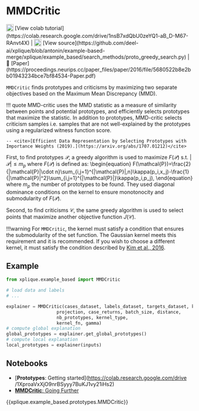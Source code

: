 # MMDCritic

<sub>
    <img src="https://upload.wikimedia.org/wikipedia/commons/d/d0/Google_Colaboratory_SVG_Logo.svg" width="20">
</sub>[View colab tutorial](https://colab.research.google.com/drive/1nsB7xdQbU0zeYQ1-aB_D-M67-RAnvt4X) |
<sub>
    <img src="https://upload.wikimedia.org/wikipedia/commons/9/91/Octicons-mark-github.svg" width="20">
</sub>[View source](https://github.com/deel-ai/xplique/blob/antonin/example-based-merge/xplique/example_based/search_methods/proto_greedy_search.py) |
📰 [Paper](https://proceedings.neurips.cc/paper_files/paper/2016/file/5680522b8e2bb01943234bce7bf84534-Paper.pdf)

`MMDCritic` finds prototypes and criticisms by maximizing two separate objectives based on the Maximum Mean Discrepancy (MMD).

!!! quote
    MMD-critic uses the MMD statistic as a measure of similarity between points and potential prototypes, and
    efficiently selects prototypes that maximize the statistic. In addition to prototypes, MMD-critic selects criticism samples i.e. samples that are not well-explained by the prototypes using a regularized witness function score.

    -- <cite>[Efficient Data Representation by Selecting Prototypes with Importance Weights (2019).](https://arxiv.org/abs/1707.01212)</cite>

First, to find prototypes $\mathcal{P}$, a greedy algorithm is used to maximize $F(\mathcal{P})$ s.t. $|\mathcal{P}| \le m_p$ where $F(\mathcal{P})$ is defined as:
\begin{equation}
    F(\mathcal{P})=\frac{2}{|\mathcal{P}|\cdot n}\sum_{i,j=1}^{|\mathcal{P}|,n}\kappa(p_i,x_j)-\frac{1}{|\mathcal{P}|^2}\sum_{i,j=1}^{|\mathcal{P}|}\kappa(p_i,p_j),
\end{equation}
where $m_p$ the number of prototypes to be found. They used diagonal dominance conditions on the kernel to ensure monotonocity and submodularity of $F(\mathcal{P})$. 

Second, to find criticisms $\mathcal{C}$, the same greedy algorithm is used to select points that maximize another objective function $J(\mathcal{C})$. 

!!!warning
    For `MMDCritic`, the kernel must satisfy a condition that ensures the submodularity of the set function. The Gaussian kernel meets this requirement and it is recommended. If you wish to choose a different kernel, it must satisfy the condition described by [Kim et al., 2016](https://proceedings.neurips.cc/paper_files/paper/2016/file/5680522b8e2bb01943234bce7bf84534-Paper.pdf).


## Example

```python
from xplique.example_based import MMDCritic

# load data and labels
# ...

explainer = MMDCritic(cases_dataset, labels_dataset, targets_dataset, k, 
                   projection, case_returns, batch_size, distance, 
                   nb_prototypes, kernel_type, 
                   kernel_fn, gamma)
# compute global explanation
global_prototypes = explainer.get_global_prototypes()
# compute local explanation
local_prototypes = explainer(inputs)
```

## Notebooks

- [**Prototypes**: Getting started](https://colab.research.google.com/drive
/1XproaVxXjO9nrBSyyy7BuKJ1vy21iHs2)
- [**MMDCritic**: Going Further](https://colab.research.google.com/drive/1nsB7xdQbU0zeYQ1-aB_D-M67-RAnvt4X)


{{xplique.example_based.prototypes.MMDCritic}}

[^1]: [Visual Explanations from Deep Networks via Gradient-based Localization (2016).](https://arxiv.org/abs/1610.02391)

